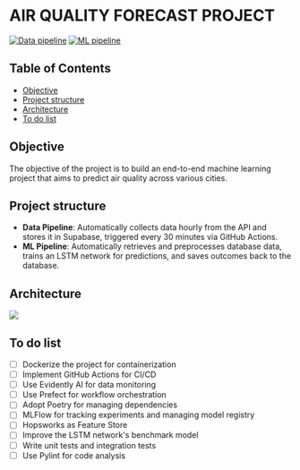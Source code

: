 # AIR QUALITY FORECAST PROJECT
[![Data pipeline](https://github.com/Nell87/air-quality-monitoring/actions/workflows/data_pipeline.yml/badge.svg)](https://github.com/Nell87/air-quality-monitoring/blob/main/.github/workflows/data_pipeline.yml)
[![ML pipeline](https://github.com/Nell87/air-quality-monitoring/actions/workflows/ml_pipeline.yml/badge.svg)](https://github.com/Nell87/air-quality-monitoring/blob/main/.github/workflows/ml_pipeline.yml)

## Table of Contents
- [Objective](#objective)
- [Project structure](#project-structure)
- [Architecture](#architecture)
- [To do list](#to-do-list)

## Objective
The objective of the project is to build an end-to-end machine learning project that aims to predict air quality across various cities. 

## Project structure
- **Data Pipeline**: Automatically collects data hourly from the API and stores it in Supabase, triggered every 30 minutes via GitHub Actions.
- **ML Pipeline**: Automatically retrieves and preprocesses database data, trains an LSTM network for predictions, and saves outcomes back to the database.

## Architecture
<a href="https://files.fm/u/djguyqe3h7#/view/air_quality_project.drawio.png"><img src="https://files.fm/thumb_show.php?i=56pz4reshw"></a>

## To do list
- [ ] Dockerize the project for containerization
- [ ] Implement GitHub Actions for CI/CD
- [ ] Use Evidently AI for data monitoring
- [ ] Use Prefect for workflow orchestration
- [ ] Adopt Poetry for managing dependencies
- [ ] MLFlow for tracking experiments and managing model registry
- [ ] Hopsworks as Feature Store
- [ ] Improve the LSTM network's benchmark model
- [ ] Write unit tests and integration tests
- [ ] Use Pylint for code analysis
